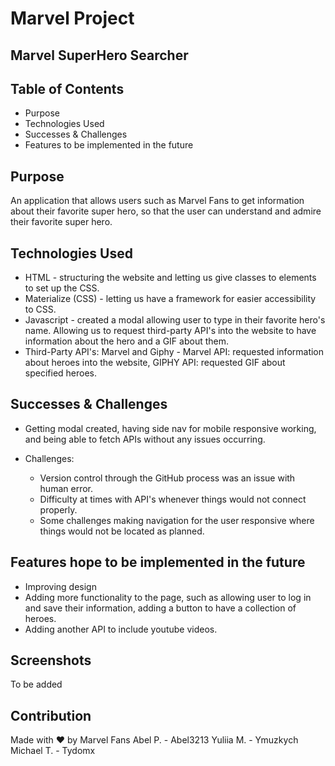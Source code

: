 # Marvel Project
## Marvel SuperHero Searcher

## Table of Contents
* Purpose
* Technologies Used
* Successes & Challenges
* Features to be implemented in the future

## Purpose
An application that allows users such as Marvel Fans to get information about their favorite super hero, so that the user can understand and admire their favorite super hero.

## Technologies Used

* HTML - structuring the website and letting us give classes to elements to set up the CSS. 
* Materialize (CSS) - letting us have a framework for easier accessibility to CSS. 
* Javascript - created a modal allowing user to type in their favorite hero's name. Allowing us to request third-party API's into the website to have information about the hero and a GIF about them.
* Third-Party API's: Marvel and Giphy - Marvel API: requested information about heroes into the website, GIPHY API: requested GIF about specified heroes.

## Successes & Challenges
* Getting modal created, having side nav for mobile responsive working, and being able to fetch APIs without any issues occurring.

* Challenges: 
  * Version control through the GitHub process was an issue with human error. 
  * Difficulty at times with API's whenever things would not connect properly.
  * Some challenges making navigation for the user responsive where things would not be located as planned.

## Features hope to be implemented in the future
* Improving design
* Adding more functionality to the page, such as allowing user to log in and save their information, adding a button to have a collection of heroes.
* Adding another API to include youtube videos.

## Screenshots
To be added

## Contribution
Made with ❤️ by Marvel Fans 
Abel P. - Abel3213
Yuliia M. - Ymuzkych
Michael T. - Tydomx

